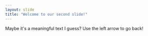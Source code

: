 ```yaml
---
layout: slide
title: "Welcome to our second slide!"
---
```

Maybe it's a meaningful text I guess?
Use the left arrow to go back!
